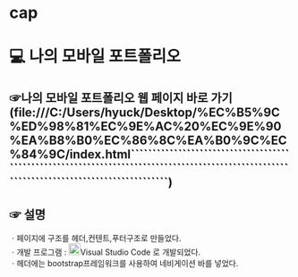 # cap
# 💻 나의 모바일 포트폴리오

## ☞나의 모바일 포트폴리오 웹 페이지 바로 가기(file:///C:/Users/hyuck/Desktop/%EC%B5%9C%ED%98%81%EC%9E%AC%20%EC%9E%90%EA%B8%B0%EC%86%8C%EA%B0%9C%EC%84%9C/index.html```````````````````````````````````````````````````````````````````````````````````````````````````````````````````````````````````````````) <br>

## ☞ 설명
ㆍ페이지에 구조를 헤더,컨텐트,푸터구조로 만들었다.<br>
ㆍ개발 프로그램 :  <a href="https://code.visualstudio.com/" title="Visual Studio Code"><img src="https://github.com/get-icon/geticon/raw/master/icons/visual-studio-code.svg" alt="Visual Studio Code" width="21px" height="21px"></a>Visual Studio Code 로 개발되었다. <br>
ㆍ헤더에는 bootstrap프레임워크를 사용하여 네비게이션 바를 넣었다. <br>



